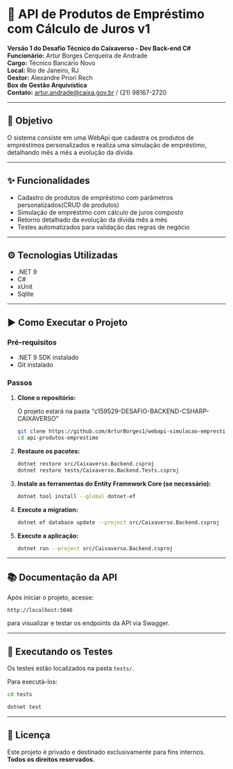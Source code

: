 
# 🚀 API de Produtos de Empréstimo com Cálculo de Juros v1

**Versão 1 do Desafio Técnico do Caixaverso - Dev Back-end C#**  
**Funcionário:** Artur Borges Cerqueira de Andrade  
**Cargo:** Técnico Bancário Novo  
**Local:** Rio de Janeiro, RJ  
**Gestor:** Alexandre Priori Rech  
**Box de Gestão Arquivística**  
**Contato:** artur.andrade@caixa.gov.br / (21) 98167-2720

---

## 📌 Objetivo

O sistema consiste em uma WebApi que cadastra os produtos de empréstimos personalizados e realiza uma simulação de empréstimo, detalhando mês a mês a evolução da dívida.

---

## ✨ Funcionalidades

- Cadastro de produtos de empréstimo com parâmetros personalizados(CRUD de produtos)
- Simulação de empréstimo com cálculo de juros composto
- Retorno detalhado da evolução da dívida mês a mês
- Testes automatizados para validação das regras de negócio

---

## ⚙️ Tecnologias Utilizadas

- .NET 9
- C#
- xUnit
- Sqlite

---

## ▶️ Como Executar o Projeto

### Pré-requisitos

- .NET 9 SDK instalado
- Git instalado

### Passos

1. **Clone o repositório:**

   O projeto estará na pasta "c159529-DESAFIO-BACKEND-CSHARP-CAIXAVERSO"

   ```bash
   git clone https://github.com/ArturBorges1/webapi-simulacao-emprestimo-caixaverso.git
   cd api-produtos-emprestimo
   ```

2. **Restaure os pacotes:**
   ```bash
   dotnet restore src/Caixaverso.Backend.csproj
   dotnet restore tests/Caixaverso.Backend.Tests.csproj
   ```

3. **Instale as ferramentas do Entity Framework Core (se necessário):**
   ```bash
   dotnet tool install --global dotnet-ef
   ```

4. **Execute a migration:**
   ```bash
   dotnet ef database update --project src/Caixaverso.Backend.csproj
   ```

5. **Execute a aplicação:**
   ```bash
   dotnet run --project src/Caixaverso.Backend.csproj
   ```

---

## 📚 Documentação da API

Após iniciar o projeto, acesse:

```
http://localhost:5046
```

para visualizar e testar os endpoints da API via Swagger.

---

## 🧪 Executando os Testes

Os testes estão localizados na pasta `tests/`.

Para executá-los:
```bash
cd tests

dotnet test
```

---

## 📄 Licença

Este projeto é privado e destinado exclusivamente para fins internos.  
**Todos os direitos reservados.**
